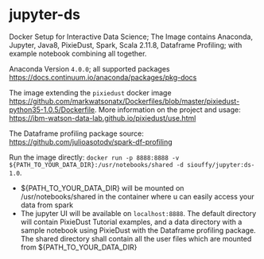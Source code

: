 # jupyter-ds
Docker Setup for Interactive Data Science; The Image contains Anaconda, Jupyter, Java8, PixieDust, Spark, Scala 2.11.8, Dataframe Profiling; with example notebook combining all together.

Anaconda Version ```4.0.0```; all supported packages https://docs.continuum.io/anaconda/packages/pkg-docs

The image extending the ```pixiedust``` docker image https://github.com/markwatsonatx/Dockerfiles/blob/master/pixiedust-python35-1.0.5/Dockerfile. More information on the project and usage: https://ibm-watson-data-lab.github.io/pixiedust/use.html

The Dataframe profiling package source: https://github.com/julioasotodv/spark-df-profiling


Run the image directly: ```docker run -p 8888:8888 -v ${PATH_TO_YOUR_DATA_DIR}:/usr/notebooks/shared -d siouffy/jupyter:ds-1.0```. 
  - ${PATH_TO_YOUR_DATA_DIR} will be mounted on /usr/notebooks/shared in the container where u can easily access your data from spark
  - The jupyter UI will be available on ```localhost:8888```. The default directory will contain PixieDust Tutorial examples, and a data directory with a sample notebook using PixieDust with the Dataframe profiling package. The shared directory shall contain all the user files which are mounted from ${PATH_TO_YOUR_DATA_DIR}
